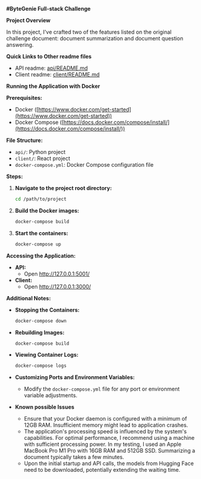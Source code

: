 **#ByteGenie Full-stack Challenge**


**Project Overview**

In this project, I've crafted two of the features listed on the original challenge document: document summarization and document question answering.

**Quick Links to Other readme files**
- API readme: [api/README.md](api/README.md)
- Client readme: [client/README.md](client/README.md)

**Running the Application with Docker**

**Prerequisites:**

- Docker ([https://www.docker.com/get-started](https://www.docker.com/get-started))
- Docker Compose ([https://docs.docker.com/compose/install/](https://docs.docker.com/compose/install/))

**File Structure:**

- `api/`: Python project
- `client/`: React project
- `docker-compose.yml`: Docker Compose configuration file

**Steps:**

1. **Navigate to the project root directory:**

   ```bash
   cd /path/to/project
   ```

2. **Build the Docker images:**

   ```bash
   docker-compose build
   ```

3. **Start the containers:**

   ```bash
   docker-compose up
   ```

**Accessing the Application:**

- **API:** 
   - Open http://127.0.0.1:5001/
- **Client:** 
   - Open http://127.0.0.1:3000/

**Additional Notes:**

- **Stopping the Containers:**
   ```bash
   docker-compose down
   ```
- **Rebuilding Images:**
   ```bash
   docker-compose build
   ```
- **Viewing Container Logs:**
   ```bash
   docker-compose logs
   ```
- **Customizing Ports and Environment Variables:**
   - Modify the `docker-compose.yml` file for any port or environment variable adjustments.

- **Known possible Issues**
  - Ensure that your Docker daemon is configured with a minimum of 12GB RAM. Insufficient memory might lead to application crashes.
  - The application's processing speed is influenced by the system's capabilities. For optimal performance, I recommend using a machine with sufficient processing power. In my testing, I used an Apple MacBook Pro M1 Pro with 16GB RAM and 512GB SSD. Summarizing a document typically takes a few minutes.
  - Upon the initial startup and API calls, the models from Hugging Face need to be downloaded, potentially extending the waiting time.